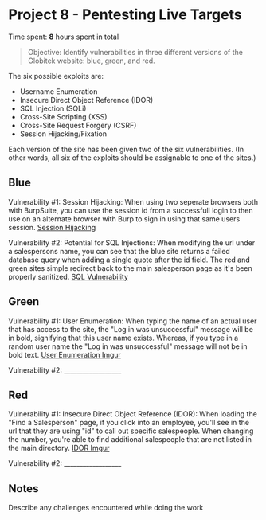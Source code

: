 # Project 8 - Pentesting Live Targets

Time spent: **8** hours spent in total

> Objective: Identify vulnerabilities in three different versions of the Globitek website: blue, green, and red.

The six possible exploits are:
* Username Enumeration
* Insecure Direct Object Reference (IDOR)
* SQL Injection (SQLi)
* Cross-Site Scripting (XSS)
* Cross-Site Request Forgery (CSRF)
* Session Hijacking/Fixation

Each version of the site has been given two of the six vulnerabilities. (In other words, all six of the exploits should be assignable to one of the sites.)

## Blue

Vulnerability #1: Session Hijacking: When using two seperate browsers both with BurpSuite, you can use the session id from a successfull login to then use on an alternate browser with Burp to sign in using that same users session.
[Session Hijacking](https://imgur.com/a/DbJlBl7)

Vulnerability #2: Potential for SQL Injections: When modifying the url under a salespersons name, you can see that the blue site returns a failed database query when adding a single quote after the id field. The red and green sites simple redirect back to the main salesperson page as it's been properly sanitized. 
[SQL Vulnerability](https://imgur.com/a/bQpVxAi)


## Green

Vulnerability #1: User Enumeration: When typing the name of an actual user that has access to the site, the "Log in was unsuccessful" message will be in bold, signifying that this user name exists. Whereas, if you type in a random user name the "Log in was unsuccessful" message will not be in bold text.
[User Enumeration Imgur](https://imgur.com/a/V4oltH2)

Vulnerability #2: __________________


## Red

Vulnerability #1: Insecure Direct Object Reference (IDOR): When loading the "Find a Salesperson" page, if you click into an employee, you'll see in the url that they are using "id" to call out specific salespeople. When changing the number, you're able to find additional salespeople that are not listed in the main directory. 
[IDOR Imgur](https://imgur.com/a/bdrdliH)

Vulnerability #2: __________________


## Notes

Describe any challenges encountered while doing the work
